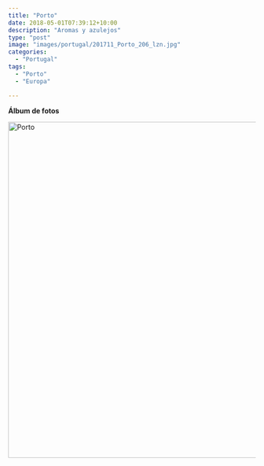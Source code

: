 ```yaml
---
title: "Porto"
date: 2018-05-01T07:39:12+10:00
description: "Aromas y azulejos"
type: "post"
image: "images/portugal/201711_Porto_206_lzn.jpg"
categories: 
  - "Portugal"
tags:
  - "Porto"
  - "Europa"

---
```



**Álbum de fotos**

<a data-flickr-embed="true" data-header="true" data-footer="true"  href="https://www.flickr.com/photos/mapa_mundi/albums/72157693157750511" title="Porto"><img src="https://farm1.staticflickr.com/865/27167928268_135aeac28e_o.jpg" width="1024" height="683" alt="Porto"></a><script async src="//embedr.flickr.com/assets/client-code.js" charset="utf-8"></script>